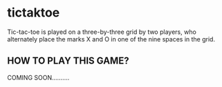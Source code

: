# tictaktoe

Tic-tac-toe is played on a three-by-three grid by two players, who alternately place the marks X and O in one of the nine spaces in the grid.

## HOW TO PLAY THIS GAME?
COMING SOON..........